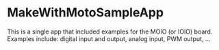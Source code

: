 MakeWithMotoSampleApp
=====================

This is a single app that included examples for the MOIO (or IOIO) board. Examples include: digital input and output, analog input, PWM output, ...
